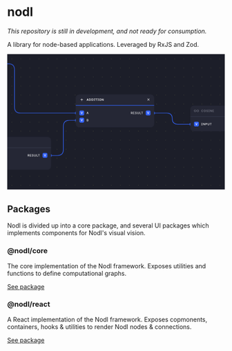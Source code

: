 # nodl

*This repository is still in development, and not ready for consumption.*

A library for node-based applications. Leveraged by RxJS and Zod.

![Visual representation of a Nodl node](assets/nodl.png?raw=true)

## Packages

Nodl is divided up into a core package, and several UI packages which implements components for Nodl's visual vision.

### @nodl/core

The core implementation of the Nodl framework. Exposes utilities and functions to define computational graphs.

[See package](packages/core)

### @nodl/react

A React implementation of the Nodl framework. Exposes copmonents, containers, hooks & utilities to render Nodl nodes & connections.

[See package](packages/react)